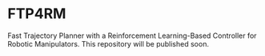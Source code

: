 # FTP4RM
Fast Trajectory Planner with a Reinforcement Learning-Based Controller for Robotic Manipulators.
This repository will be published soon.
